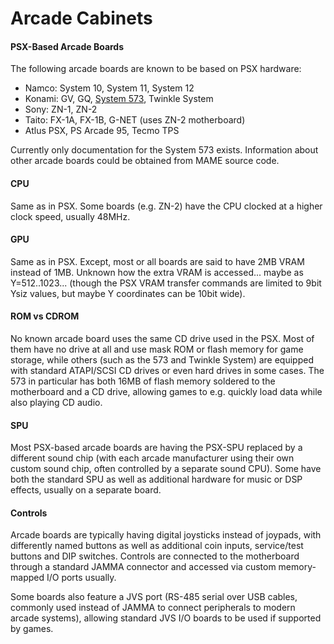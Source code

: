 #   Arcade Cabinets
#### PSX-Based Arcade Boards
The following arcade boards are known to be based on PSX hardware:

- Namco: System 10, System 11, System 12
- Konami: GV, GQ, [System 573](konamisystem573.md), Twinkle System
- Sony: ZN-1, ZN-2
- Taito: FX-1A, FX-1B, G-NET (uses ZN-2 motherboard)
- Atlus PSX, PS Arcade 95, Tecmo TPS

Currently only documentation for the System 573 exists. Information about other
arcade boards could be obtained from MAME source code.<br/>

#### CPU
Same as in PSX. Some boards (e.g. ZN-2) have the CPU clocked at a higher clock
speed, usually 48MHz.<br/>

#### GPU
Same as in PSX. Except, most or all boards are said to have 2MB VRAM instead of
1MB. Unknown how the extra VRAM is accessed... maybe as Y=512..1023... (though
the PSX VRAM transfer commands are limited to 9bit Ysiz values, but maybe Y
coordinates can be 10bit wide).<br/>

#### ROM vs CDROM
No known arcade board uses the same CD drive used in the PSX. Most of them have
no drive at all and use mask ROM or flash memory for game storage, while others
(such as the 573 and Twinkle System) are equipped with standard ATAPI/SCSI CD
drives or even hard drives in some cases. The 573 in particular has both 16MB
of flash memory soldered to the motherboard and a CD drive, allowing games to
e.g. quickly load data while also playing CD audio.<br/>

#### SPU
Most PSX-based arcade boards are having the PSX-SPU replaced by a different
sound chip (with each arcade manufacturer using their own custom sound chip,
often controlled by a separate sound CPU). Some have both the standard SPU as
well as additional hardware for music or DSP effects, usually on a separate
board.<br/>

#### Controls
Arcade boards are typically having digital joysticks instead of joypads, with
differently named buttons as well as additional coin inputs, service/test
buttons and DIP switches. Controls are connected to the motherboard through a
standard JAMMA connector and accessed via custom memory-mapped I/O ports
usually.<br/>

Some boards also feature a JVS port (RS-485 serial over USB cables, commonly
used instead of JAMMA to connect peripherals to modern arcade systems),
allowing standard JVS I/O boards to be used if supported by games.<br/>
